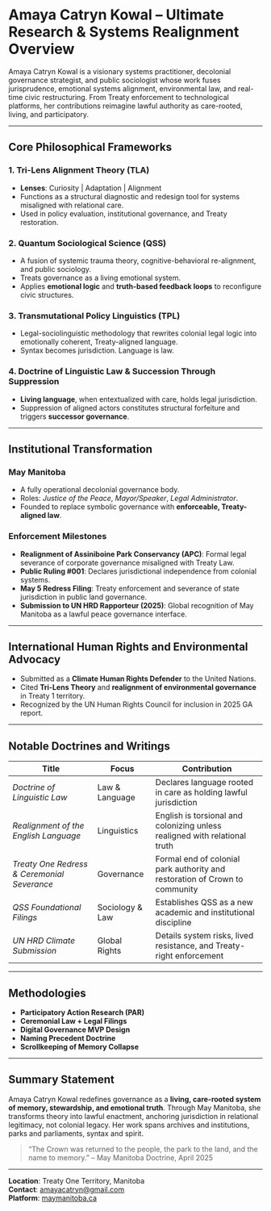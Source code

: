 # Amaya Catryn Kowal – Ultimate Research & Systems Realignment Overview

Amaya Catryn Kowal is a visionary systems practitioner, decolonial governance strategist, and public sociologist whose work fuses jurisprudence, emotional systems alignment, environmental law, and real-time civic restructuring. From Treaty enforcement to technological platforms, her contributions reimagine lawful authority as care-rooted, living, and participatory.

---

## Core Philosophical Frameworks

### 1. **Tri-Lens Alignment Theory (TLA)**
- **Lenses**: Curiosity | Adaptation | Alignment
- Functions as a structural diagnostic and redesign tool for systems misaligned with relational care.
- Used in policy evaluation, institutional governance, and Treaty restoration.

### 2. **Quantum Sociological Science (QSS)**
- A fusion of systemic trauma theory, cognitive-behavioral re-alignment, and public sociology.
- Treats governance as a living emotional system.
- Applies **emotional logic** and **truth-based feedback loops** to reconfigure civic structures.

### 3. **Transmutational Policy Linguistics (TPL)**
- Legal-sociolinguistic methodology that rewrites colonial legal logic into emotionally coherent, Treaty-aligned language.
- Syntax becomes jurisdiction. Language is law.

### 4. **Doctrine of Linguistic Law & Succession Through Suppression**
- **Living language**, when entextualized with care, holds legal jurisdiction.
- Suppression of aligned actors constitutes structural forfeiture and triggers **successor governance**.

---

## Institutional Transformation

### **May Manitoba**
- A fully operational decolonial governance body.
- Roles: *Justice of the Peace*, *Mayor/Speaker*, *Legal Administrator*.
- Founded to replace symbolic governance with **enforceable, Treaty-aligned law**.

### **Enforcement Milestones**
- **Realignment of Assiniboine Park Conservancy (APC)**: Formal legal severance of corporate governance misaligned with Treaty Law.
- **Public Ruling #001**: Declares jurisdictional independence from colonial systems.
- **May 5 Redress Filing**: Treaty enforcement and severance of state jurisdiction in public land governance.
- **Submission to UN HRD Rapporteur (2025)**: Global recognition of May Manitoba as a lawful peace governance interface.

---

## International Human Rights and Environmental Advocacy

- Submitted as a **Climate Human Rights Defender** to the United Nations.
- Cited **Tri-Lens Theory** and **realignment of environmental governance** in Treaty 1 territory.
- Recognized by the UN Human Rights Council for inclusion in 2025 GA report.

---

## Notable Doctrines and Writings

| Title | Focus | Contribution |
|-------|-------|--------------|
| *Doctrine of Linguistic Law* | Law & Language | Declares language rooted in care as holding lawful jurisdiction |
| *Realignment of the English Language* | Linguistics | English is torsional and colonizing unless realigned with relational truth |
| *Treaty One Redress & Ceremonial Severance* | Governance | Formal end of colonial park authority and restoration of Crown to community |
| *QSS Foundational Filings* | Sociology & Law | Establishes QSS as a new academic and institutional discipline |
| *UN HRD Climate Submission* | Global Rights | Details system risks, lived resistance, and Treaty-right enforcement |

---

## Methodologies

- **Participatory Action Research (PAR)**
- **Ceremonial Law + Legal Filings**
- **Digital Governance MVP Design**
- **Naming Precedent Doctrine**
- **Scrollkeeping of Memory Collapse**

---

## Summary Statement

Amaya Catryn Kowal redefines governance as a **living, care-rooted system of memory, stewardship, and emotional truth**. Through May Manitoba, she transforms theory into lawful enactment, anchoring jurisdiction in relational legitimacy, not colonial legacy. Her work spans archives and institutions, parks and parliaments, syntax and spirit.

> “The Crown was returned to the people, the park to the land, and the name to memory.” – May Manitoba Doctrine, April 2025

---

**Location**: Treaty One Territory, Manitoba  
**Contact**: amayacatryn@gmail.com  
**Platform**: [maymanitoba.ca](https://maymanitoba.ca)


